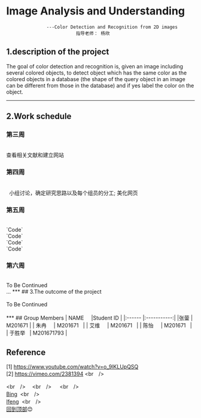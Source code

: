 # Image Analysis and Understanding
                   ---Color Detection and Recognition from 2D images  
                              指导老师： 杨欣
   
## 1.description of the project
   The  goal  of  color  detection  and  recognition  is,  given  an  image  including  several 
colored  objects,  to  detect  object  which has the same  color  as  the colored  objects  in a 
database  (the shape of the  query object  in an image can be different from those in the 
database)  and if yes label  the  color  on the object.
***
## 2.Work schedule
### 第三周    
<br />
    查看相关文献和建立网站
<br />

### 第四周
<br />
   小组讨论，确定研究思路以及每个组员的分工;
   美化网页
<br />

### 第五周
<br />
`Code`<br>`Code`<br> `Code`<br>`Code`
<br />

### 第六周
<br />
   To Be Continued
<br />
 ...
 ***
## 3.The outcome of the project
<br />
<br />
   To Be Continued
<br />
<br />
***
## Group Members
| NAME     |Student ID  |
|:------   |:-----------:|
|张蓥       | M201671    |
|  朱冉     | M201671    |
|  艾维     | M201671    |
|  陈怡     | M201671    |
|  于胜举   | M201671793 |　　　　　　　　　　　　　　　　　　　　　　　　　

## Reference
  [1] https://www.youtube.com/watch?v=o_9lKLUpQSQ  
  [2] https://vimeo.com/2381394
  <br　/>
  
  <br　/>　
  <br　/>　
  <br　/>　　　　　　　　　　　　　　　　　　　　　　　　　　　　　　    [Bing](http://cn.bing.com/?scope=web "悬停显示")
  <br　/>　　　　　　　　　　　　　　　　　　　　　　　　　　　　　　　　　[Ifeng](http://www.ifeng.com/  "悬停显示")
  <br　/>　　　　　　　　　　　　　　　　　　　　　　　　　　　　　　　　　[回到顶部](#readme):blush:
